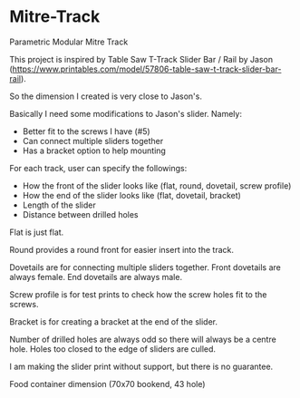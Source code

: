 # Mitre-Track
Parametric Modular Mitre Track

This project is inspired by Table Saw T-Track Slider Bar / Rail by Jason (https://www.printables.com/model/57806-table-saw-t-track-slider-bar-rail).

So the dimension I created is very close to Jason's.

Basically I need some modifications to Jason's slider. Namely:
- Better fit to the screws I have (#5)
- Can connect multiple sliders together
- Has a bracket option to help mounting

For each track, user can specify the followings:
- How the front of the slider looks like (flat, round, dovetail, screw profile)
- How the end of the slider looks like (flat, dovetail, bracket)
- Length of the slider
- Distance between drilled holes

Flat is just flat.

Round provides a round front for easier insert into the track.

Dovetails are for connecting multiple sliders together. Front dovetails are always female. End dovetails are always male.

Screw profile is for test prints to check how the screw holes fit to the screws.

Bracket is for creating a bracket at the end of the slider.

Number of drilled holes are always odd so there will always be a centre hole. Holes too closed to the edge of sliders are culled.

I am making the slider print without support, but there is no guarantee.

Food container dimension (70x70 bookend, 43 hole)
